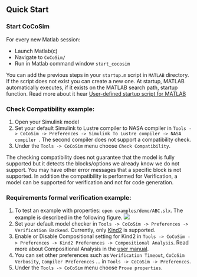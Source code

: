 ## Quick Start

### Start CoCoSim
For every new Matlab session:
+ Launch Matlab(c)
+ Navigate to `CoCoSim/`
+ Run in Matlab command window ```start_cocosim```

You can add the previous steps in your ```startup.m``` script in ```MATLAB``` directory. If the script does not exist you can create a new one. 
At startup, MATLAB automatically executes, if it exists on the MATLAB search path, startup function. Read more about it hear [User-defined startup script for MATLAB](https://www.mathworks.com/help/matlab/ref/startup.html)

### **Check Compatibility example**:

<!-- 1. To test an example for compatibility: `open examples/contract/bacteriaPopulationStateflow.slx` -->
1. Open your Simulink model
2. Set your default Simulink to Lustre compiler to NASA compiler in `Tools -> CoCoSim -> Preferences -> Simulink To Lustre compiler -> NASA compiler `. The second compiler does not support a compatibility check.
3. Under the `Tools -> CoCoSim` menu choose `Check Compatibility`.

The checking compatibility does not guarantee that the model is fully supported but it detects the blocks/options we already know we do not support.
You may have other error messages that a specific block is not supported.
In addition the compatibility is performed for Verification, a model can be supported for verification and not for code generation.

<!-- You will get an HTML report with Unsupported blocks. In this example, the chart block is not supported for the reason "Event "dummyEvent" in chart bacteriaPopulationStateflow_PP/bacteriaPopulation/bacteriaPopulation with "Function call" Trigger is not supported.".

To fix it, click right on the chart block, then click on `explore` and remove the event "dummyEvent" (by clicking right and do Cut or click on delete on tools bar). -->



<!-- ### Check Model against guidelines:

1. To test an example for guidelines: `open examples/guidelines/guideLines1.slx`
2. Under the `Tools -> CoCoSim` menu choose `Check model against guidelines`.

An Html report should be generated containing guidelines devided in three categories: Mandatory, Strongly Recommended, Recommended. Click on each one of them to get more details. -->

### **Requirements formal verification example**:

1. To test an example with properties: `open examples/demo/ABC.slx`. The example is described in the following figure.
![](images/ABC.png)
2. Set your default model checker in `Tools -> CoCoSim -> Preferences -> Verification Backend`. Currently, only [Kind2](https://github.com/kind2-mc/kind2) is supported.
3. Enable or Disable Compositional setting for Kind2 in `Tools -> CoCoSim -> Preferences -> Kind2 Preferences -> Compositional Analysis`. Read more about Compositional Analysis in the 
[user manual](cocosim_user_manual.pdf).
4. You can set other preferences such as `Verification Timeout`, `CoCoSim Verbosity`, `Compiler Preferences` ... in `Tools -> CoCoSim -> Preferences`.
5. Under the `Tools -> CoCoSim` menu choose `Prove properties`.



<!-- ### Test-case generation example:

1. To test an example with properties: `open examples/test_generation/mcdc_test.slx`
2. Under the `Tools -> CoCoSim` menu choose `Test-case generation using...`. -->